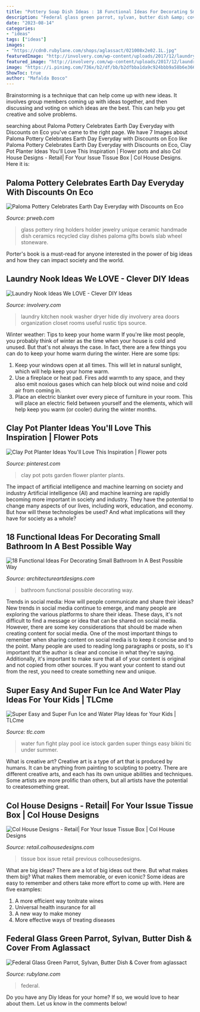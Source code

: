 ```yaml
---
title: "Pottery Soap Dish Ideas : 18 Functional Ideas For Decorating Small Bathroom In A Best Possible Way"
description: "Federal glass green parrot, sylvan, butter dish &amp; cover from aglassact"
date: "2023-08-14"
categories:
- "ideas"
tags: ["ideas"]
images:
- "https://cdn0.rubylane.com/shops/aglassact/021008x2e02.1L.jpg"
featuredImage: "http://involvery.com/wp-content/uploads/2017/12/laundry-nook-in-kitchen-4.jpg"
featured_image: "http://involvery.com/wp-content/uploads/2017/12/laundry-nook-in-kitchen-4.jpg"
image: "https://i.pinimg.com/736x/b2/df/bb/b2dfbba1da9c924bbb9a58b6e36632a2.jpg"
ShowToc: true
author: "Mafalda Bosco"
---
```



Brainstorming is a technique that can help come up with new ideas. It involves group members coming up with ideas together, and then discussing and voting on which ideas are the best. This can help you get creative and solve problems.

	

		
searching about Paloma Pottery Celebrates Earth Day Everyday with Discounts on Eco you've came to the right page. We have 7 Images about Paloma Pottery Celebrates Earth Day Everyday with Discounts on Eco like Paloma Pottery Celebrates Earth Day Everyday with Discounts on Eco, Clay Pot Planter Ideas You&#039;ll Love This Inspiration | Flower pots and also Col House Designs - Retail| For Your Issue Tissue Box | Col House Designs. Here it is:
		
    
## Paloma Pottery Celebrates Earth Day Everyday With Discounts On Eco

<img loading=lazy src="http://ww1.prweb.com/prfiles/2013/11/27/11765050/ring-holders-unique-glass.jpg" onerror="this.onerror=null;this.src='https://tse1.mm.bing.net/th?id=OIP.KfoeFMwe_WArE-FmHASnAgHaHa&amp;pid=15.1';" alt="Paloma Pottery Celebrates Earth Day Everyday with Discounts on Eco">

_Source: prweb.com_

>glass pottery ring holders holder jewelry unique ceramic handmade dish ceramics recycled clay dishes paloma gifts bowls slab wheel stoneware. 

	

Porter's book is a must-read for anyone interested in the power of big ideas and how they can impact society and the world.

    
## Laundry Nook Ideas We LOVE - Clever DIY Ideas

<img loading=lazy src="http://involvery.com/wp-content/uploads/2017/12/laundry-nook-in-kitchen-4.jpg" onerror="this.onerror=null;this.src='https://tse1.mm.bing.net/th?id=OIP.r3oWBNnKc7i5efNbqq3_ggHaLG&amp;pid=15.1';" alt="Laundry Nook Ideas We LOVE - Clever DIY Ideas">

_Source: involvery.com_

>laundry kitchen nook washer dryer hide diy involvery area doors organization closet rooms useful rustic tips source. 

	

Winter weather: Tips to keep your home warm
If you're like most people, you probably think of winter as the time when your house is cold and unused. But that's not always the case. In fact, there are a few things you can do to keep your home warm during the winter. Here are some tips:
1) Keep your windows open at all times. This will let in natural sunlight, which will help keep your home warm.
2) Use a fireplace or heat pad. Fires add warmth to any space, and they also emit noxious gases which can help block out wind noise and cold air from coming in.
3) Place an electric blanket over every piece of furniture in your room. This will place an electric field between yourself and the elements, which will help keep you warm (or cooler) during the winter months.

    
## Clay Pot Planter Ideas You&#039;ll Love This Inspiration | Flower Pots

<img loading=lazy src="https://i.pinimg.com/736x/b2/df/bb/b2dfbba1da9c924bbb9a58b6e36632a2.jpg" onerror="this.onerror=null;this.src='https://tse2.mm.bing.net/th?id=OIP.RTVJvtWAbt4H0QuzFUj4wAHaJE&amp;pid=15.1';" alt="Clay Pot Planter Ideas You&#039;ll Love This Inspiration | Flower pots">

_Source: pinterest.com_

>clay pot pots garden flower planter plants. 

	

The impact of artificial intelligence and machine learning on society and industry
Artificial intelligence (AI) and machine learning are rapidly becoming more important in society and industry. They have the potential to change many aspects of our lives, including work, education, and economy. But how will these technologies be used? And what implications will they have for society as a whole?

    
## 18 Functional Ideas For Decorating Small Bathroom In A Best Possible Way

<img loading=lazy src="https://www.architectureartdesigns.com/wp-content/uploads/2016/02/14-38.jpg" onerror="this.onerror=null;this.src='https://tse4.mm.bing.net/th?id=OIP.EqSSy5iV0syvpMJPsF2TfwHaJ4&amp;pid=15.1';" alt="18 Functional Ideas For Decorating Small Bathroom In A Best Possible Way">

_Source: architectureartdesigns.com_

>bathroom functional possible decorating way. 

	

Trends in social media: How will people communicate and share their ideas?
New trends in social media continue to emerge, and many people are exploring the various platforms to share their ideas. These days, it's not difficult to find a message or idea that can be shared on social media. However, there are some key considerations that should be made when creating content for social media. 
One of the most important things to remember when sharing content on social media is to keep it concise and to the point. Many people are used to reading long paragraphs or posts, so it's important that the author is clear and concise in what they're saying. Additionally, it's important to make sure that all of your content is original and not copied from other sources. If you want your content to stand out from the rest, you need to create something new and unique.

    
## Super Easy And Super Fun Ice And Water Play Ideas For Your Kids | TLCme

<img loading=lazy src="http://r.ddmcdn.com/s_f/o_1/TLC/uploads/2016/06/iStock_89759969_MEDIUM.jpg" onerror="this.onerror=null;this.src='https://tse2.mm.bing.net/th?id=OIP.ZRkpfbzG2yKuwJHOx7NdnAHaE7&amp;pid=15.1';" alt="Super Easy and Super Fun Ice and Water Play Ideas for Your Kids | TLCme">

_Source: tlc.com_

>water fun fight play pool ice istock garden super things easy bikini tlc under summer. 

	

What is creative art?
Creative art is a type of art that is produced by humans. It can be anything from painting to sculpting to poetry. There are different creative arts, and each has its own unique abilities and techniques. Some artists are more prolific than others, but all artists have the potential to createsomething great.

    
## Col House Designs - Retail| For Your Issue Tissue Box | Col House Designs

<img loading=lazy src="https://retail.colhousedesigns.com/content/images/thumbs/0006820_for-your-issue-tissue-box.jpeg" onerror="this.onerror=null;this.src='https://tse2.mm.bing.net/th?id=OIP.3r5_h5RNTC9cLw9CV4XduQHaJA&amp;pid=15.1';" alt="Col House Designs - Retail| For Your Issue Tissue Box | Col House Designs">

_Source: retail.colhousedesigns.com_

>tissue box issue retail previous colhousedesigns. 

	

What are big ideas?
There are a lot of big ideas out there. But what makes them big? What makes them memorable, or even iconic? Some ideas are easy to remember and others take more effort to come up with. Here are five examples: 
1. A more efficient way tonitrate wines
2. Universal health insurance for all
3. A new way to make money
4. More effective ways of treating diseases

    
## Federal Glass Green Parrot, Sylvan, Butter Dish &amp; Cover From Aglassact

<img loading=lazy src="https://cdn0.rubylane.com/shops/aglassact/021008x2e02.1L.jpg" onerror="this.onerror=null;this.src='https://tse3.mm.bing.net/th?id=OIP.bZhYoO1up1HbGz8j0H7_hwHaFi&amp;pid=15.1';" alt="Federal Glass Green Parrot, Sylvan, Butter Dish &amp; Cover from aglassact">

_Source: rubylane.com_

>federal. 

	

Do you have any Diy Ideas for your home? If so, we would love to hear about them. Let us know in the comments below!

